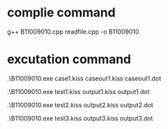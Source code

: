 # complie command

g++ B11009010.cpp readfile.cpp -o B11009010

# excutation command

.\B11009010.exe case1.kiss caseout1.kiss caseout1.dot

.\B11009010.exe test1.kiss output1.kiss output1.dot

.\B11009010.exe test2.kiss output2.kiss output2.dot

.\B11009010.exe test3.kiss output3.kiss output3.dot
